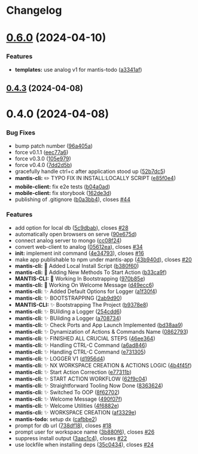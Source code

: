 # Changelog

# [0.6.0](https://github.com/mantis-apps/mantis-cli/compare/0.4.3...0.6.0) (2024-04-10)


### Features

* **templates:** use analog v1 for mantis-todo ([a3341af](https://github.com/mantis-apps/mantis-cli/commit/a3341af9b082fbff48a24250551b29ee8c62f61d))

## [0.4.3](https://github.com/mantis-apps/mantis-cli/compare/0.4.2...0.4.3) (2024-04-08)

# 0.4.0 (2024-04-08)

### Bug Fixes

- bump patch number ([96a405a](https://github.com/mantis-apps/mantis-cli/commit/96a405a06773f7a6c7ee7b12d4bb3cd5dde80797))
- force v0.1.1 ([eec77a6](https://github.com/mantis-apps/mantis-cli/commit/eec77a6e99145e890fd5f8e8254ae13134c90336))
- force v0.3.0 ([105e979](https://github.com/mantis-apps/mantis-cli/commit/105e979b21133eb288f14447f3cdf8fa3abd8fbd))
- force v0.4.0 ([7dd2d5b](https://github.com/mantis-apps/mantis-cli/commit/7dd2d5b5f3ea02e75aeb0b36cc78abe5dd9d156a))
- gracefully handle ctrl+c after application stood up ([52b7dc5](https://github.com/mantis-apps/mantis-cli/commit/52b7dc5f29eb34540c970aac4c703c7742b96caf))
- **mantis-cli:** :pencil2: TYPO FIX IN INSTALL:LOCALLY SCRIPT ([e85f0e4](https://github.com/mantis-apps/mantis-cli/commit/e85f0e45d22299ad236172b3ad711b6f0914787f))
- **mobile-client:** fix e2e tests ([b04a0ad](https://github.com/mantis-apps/mantis-cli/commit/b04a0ad583c7c15f926bbcd2ccf172f6d75af4f3))
- **mobile-client:** fix storybook ([162de3d](https://github.com/mantis-apps/mantis-cli/commit/162de3d1be7ac2097e0562c71262bf9a699fa544))
- publishing of .gitignore ([b0a3bb4](https://github.com/mantis-apps/mantis-cli/commit/b0a3bb422326c668d93bb5b1bdcd704899288e89)), closes [#44](https://github.com/mantis-apps/mantis-cli/issues/44)

### Features

- add option for local db ([5c9dbab](https://github.com/mantis-apps/mantis-cli/commit/5c9dbab334c2a67f25d2d792828e3864b19b4fd6)), closes [#28](https://github.com/mantis-apps/mantis-cli/issues/28)
- automatically open browsers on serve ([90e675d](https://github.com/mantis-apps/mantis-cli/commit/90e675d20e81e9a6b501389ec45d66650cabda29))
- connect analog server to mongo ([cc08f24](https://github.com/mantis-apps/mantis-cli/commit/cc08f24625de75977fc5e375c510b5d697022007))
- convert web-client to analog ([05612ea](https://github.com/mantis-apps/mantis-cli/commit/05612eac158fcc439508122ac53c138d27cd10bd)), closes [#34](https://github.com/mantis-apps/mantis-cli/issues/34)
- **init:** implement init command ([4e34793](https://github.com/mantis-apps/mantis-cli/commit/4e347938cd451a28d727353e41592449d3c5c858)), closes [#16](https://github.com/mantis-apps/mantis-cli/issues/16)
- make app publishable to npm under mantis-app ([43b940d](https://github.com/mantis-apps/mantis-cli/commit/43b940d35ea7c70a0e287f63fbc1468e1a38f75e)), closes [#20](https://github.com/mantis-apps/mantis-cli/issues/20)
- **mantis-cli:** :construction_worker: Added Local Install Script ([b380f60](https://github.com/mantis-apps/mantis-cli/commit/b380f60dbdf4e0e358a3db90de668080e70c2b72))
- **mantis-cli:** :construction: Adding New Methods To Start Action ([b33ca9f](https://github.com/mantis-apps/mantis-cli/commit/b33ca9f4ce58be399a9bf2ef22ca73d8a4c2650d))
- **MANTIS-CLI:** :construction: Working In Bootstrapping ([970b85e](https://github.com/mantis-apps/mantis-cli/commit/970b85e41f7e87b4db7e1b8b0e0914cf2410c6db))
- **mantis-cli:** :construction: Working On Welcome Message ([d49ecc6](https://github.com/mantis-apps/mantis-cli/commit/d49ecc61a24b7b626f173ced6b84a5ef5803e624))
- **mantis-cli:** :sparkles: Added Default Options for Logger ([a1f30f4](https://github.com/mantis-apps/mantis-cli/commit/a1f30f48f86c94f62880577ab147bb13c13acf9d))
- **mantis-cli:** :sparkles: BOOTSTRAPPING ([2ab9d90](https://github.com/mantis-apps/mantis-cli/commit/2ab9d909504e43ca814648250f22766d860f21fe))
- **MANTIS-CLI:** :sparkles: Bootstrapping The Project ([b9378e8](https://github.com/mantis-apps/mantis-cli/commit/b9378e85f99ff37a5a23d1ac7895dbfae490c6b6))
- **mantis-cli:** :sparkles: BUilding a Logger ([254cdd6](https://github.com/mantis-apps/mantis-cli/commit/254cdd6ca69ebf5984bee4e24cd2a32b739c3746))
- **mantis-cli:** :sparkles: BUilding a Logger ([a708734](https://github.com/mantis-apps/mantis-cli/commit/a70873469f389e9a4773fe35c74f40b8203cb7e5))
- **mantis-cli:** :sparkles: Check Ports and App Launch Implemented ([bd38aa9](https://github.com/mantis-apps/mantis-cli/commit/bd38aa9b705114bb9dd42043342c46f388647d3b))
- **mantis-cli:** :sparkles: Dynamization of Actions & Commands Name ([0862793](https://github.com/mantis-apps/mantis-cli/commit/086279370a78d51cf1607287fee8c441d9be1553))
- **mantis-cli:** :sparkles: FINISHED ALL CRUCIAL STEPS ([46ee364](https://github.com/mantis-apps/mantis-cli/commit/46ee36402bc258b5c82582d08499edf0cb04c631))
- **mantis-cli:** :sparkles: Handling CTRL-C Command ([a6ad846](https://github.com/mantis-apps/mantis-cli/commit/a6ad8469f2351c62e9849802948ea5505dac1c4b))
- **mantis-cli:** :sparkles: Handling CTRL-C Command ([e731305](https://github.com/mantis-apps/mantis-cli/commit/e731305ba3facf7da16b6a5046e21a0740b50802))
- **mantis-cli:** :sparkles: LOGGER V1 ([d1956d4](https://github.com/mantis-apps/mantis-cli/commit/d1956d47f7f2fc10540d280a48ada7db2f1ffb46))
- **mantis-cli:** :sparkles: NX WORKSPACE CREATION & ACTIONS LOGIC ([4b4f45f](https://github.com/mantis-apps/mantis-cli/commit/4b4f45f609895e1a330a9368cdc1cce1f1be005d))
- **mantis-cli:** :sparkles: Start Action Correction ([e77311b](https://github.com/mantis-apps/mantis-cli/commit/e77311b04633f126e57ace03ef227fe1f3d07538))
- **mantis-cli:** :sparkles: START ACTION WORKFLOW ([62f9c04](https://github.com/mantis-apps/mantis-cli/commit/62f9c0484931bde217940e951c632b23b4e5ef72))
- **mantis-cli:** :sparkles: Straightforward Tooling Now Done ([8363624](https://github.com/mantis-apps/mantis-cli/commit/83636249f96ac104eba1c712fcd165e246f62ad8))
- **mantis-cli:** :sparkles: Switched To OOP ([8f62702](https://github.com/mantis-apps/mantis-cli/commit/8f627025068e310d3817dd50493ccd98278ebf01))
- **mantis-cli:** :sparkles: Welcome Message ([490f07f](https://github.com/mantis-apps/mantis-cli/commit/490f07fa3d2176f0ddc3941b61b8bb7c2a86aeeb))
- **mantis-cli:** :sparkles: Welcome Utilities ([4f6882e](https://github.com/mantis-apps/mantis-cli/commit/4f6882e357b97e054ff8be2a7a8092f8f3fc9bd3))
- **mantis-cli:** :sparkles: WORKSPACE CREATION ([af3329e](https://github.com/mantis-apps/mantis-cli/commit/af3329e1ca311a0c49ad2f124d04609430afbd98))
- **mantis-todo:** setup dx ([cafbbe2](https://github.com/mantis-apps/mantis-cli/commit/cafbbe2ff816c32f9a958e43bb56c08c6ef58584))
- prompt for db url ([738df18](https://github.com/mantis-apps/mantis-cli/commit/738df18a22b2d3e644366afd6991288fcdf545cd)), closes [#18](https://github.com/mantis-apps/mantis-cli/issues/18)
- prompt user for workspace name ([3b880f6](https://github.com/mantis-apps/mantis-cli/commit/3b880f62c62c70340cdfd71a1a5a943c44dfd4b5)), closes [#26](https://github.com/mantis-apps/mantis-cli/issues/26)
- suppress install output ([3aac1c4](https://github.com/mantis-apps/mantis-cli/commit/3aac1c49cb80b5e54e15e107a060bfc7a1d0cd36)), closes [#22](https://github.com/mantis-apps/mantis-cli/issues/22)
- use lockfile when installing deps ([35c0434](https://github.com/mantis-apps/mantis-cli/commit/35c043452ccf63a4164e61de3420510d83eaca07)), closes [#24](https://github.com/mantis-apps/mantis-cli/issues/24)

